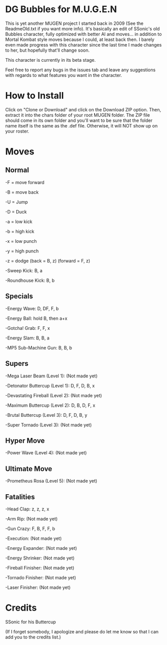 # DG Bubbles for M.U.G.E.N

This is yet another MUGEN project I started back in 2009 (See the ReadmeOld.txt if you want more info). It's basically an edit of SSonic's old Bubbles character, fully optimized with better AI and moves... in addition to Mortal Kombat style moves because I could, at least back then. I barely even made progress with this character since the last time I made changes to her, but hopefully that'll change soon.

This character is currently in its beta stage.

Feel free to report any bugs in the issues tab and leave any suggestions with regards to what features you want in the character.

# How to Install

Click on "Clone or Download" and click on the Download ZIP option. Then, extract it into the chars folder of your root MUGEN folder. The ZIP file should come in its own folder and you'll want to be sure that the folder name itself is the same as the .def file. Otherwise, it will NOT show up on your roster.

# Moves

Normal
------

-F = move forward

-B = move back

-U = Jump

-D = Duck

-a = low kick

-b = high kick

-x = low punch

-y = high punch

-z = dodge (back = B, z) (forward = F, z)

-Sweep Kick: B, a

-Roundhouse Kick: B, b



Specials
--------

-Energy Wave: D, DF, F, b

-Energy Ball: hold B, then a+x

-Gotcha! Grab: F, F, x

-Energy Slam: B, B, a

-MP5 Sub-Machine Gun: B, B, b


Supers
------

-Mega Laser Beam (Level 1): (Not made yet)

-Detonator Buttercup (Level 1): D, F, D, B, x

-Devastating Fireball (Level 2): (Not made yet)

-Maximum Buttercup (Level 2): D, B, D, F, x

-Brutal Buttercup (Level 3): D, F, D, B, y

-Super Tornado (Level 3): (Not made yet)


Hyper Move
----------

-Power Wave (Level 4): (Not made yet)


Ultimate Move
-------------

-Prometheus Rosa (Level 5): (Not made yet)


Fatalities
----------

-Head Clap: z, z, z, x

-Arm Rip: (Not made yet) 

-Gun Crazy: F, B, F, F, b

-Execution: (Not made yet)

-Energy Expander: (Not made yet)

-Energy Shrinker: (Not made yet)

-Fireball Finisher: (Not made yet)

-Tornado Finisher: (Not made yet)

-Laser Finisher: (Not made yet)


# Credits

SSonic for his Buttercup

(If I forget somebody, I apologize and please do let me know so that I can add you to the credits list.)
